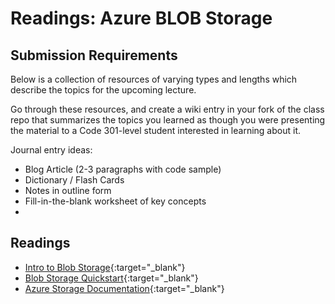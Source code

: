 # Readings: Azure BLOB Storage

## Submission Requirements
Below is a collection of resources of varying types and lengths which describe the topics for the upcoming lecture.  

Go through these resources, and create a wiki entry in your fork of the class repo that summarizes the topics you learned as though you were presenting the material to a Code 301-level student interested in learning about it.

Journal entry ideas:
* Blog Article (2-3 paragraphs with code sample)
* Dictionary / Flash Cards
* Notes in outline form
* Fill-in-the-blank worksheet of key concepts
* 
## Readings
- [Intro to Blob Storage](https://docs.microsoft.com/en-us/azure/storage/blobs/storage-blobs-introduction){:target="_blank"}
- [Blob Storage Quickstart](https://docs.microsoft.com/en-us/azure/storage/blobs/storage-quickstart-blobs-dotnet?tabs=windows){:target="_blank"}
- [Azure Storage Documentation](https://docs.microsoft.com/en-us/azure/storage/){:target="_blank"}